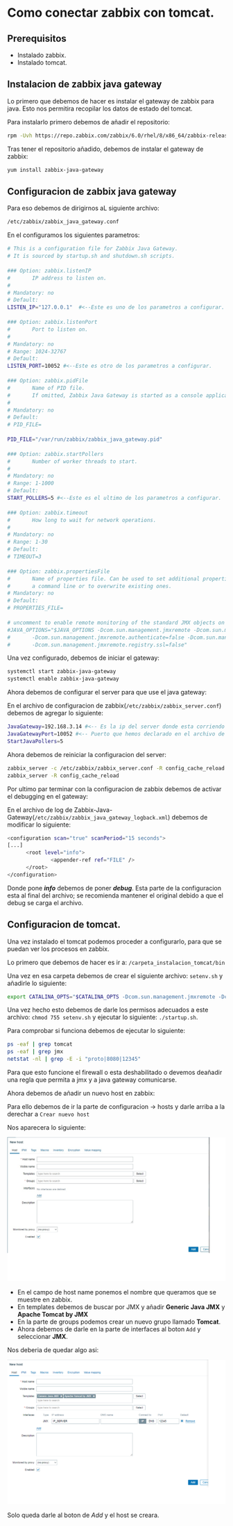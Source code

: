 # Como conectar zabbix con tomcat.

## Prerequisitos

* Instalado zabbix.
* Instalado tomcat.


## Instalacion de zabbix java gateway

Lo primero que debemos de hacer es instalar el gateway de zabbix para java. Esto nos permitira recopilar los datos de estado del tomcat.

Para instalarlo primero debemos de añadir el repositorio:

```bash
rpm -Uvh https://repo.zabbix.com/zabbix/6.0/rhel/8/x86_64/zabbix-release-6.0-1.el8.noarch.rpm
```

Tras tener el repositorio añadido, debemos de instalar el gateway de zabbix:

```bash
yum install zabbix-java-gateway
```

## Configuracion de zabbix java gateway

Para eso debemos de dirigirnos aL siguiente archivo:

```bash
/etc/zabbix/zabbix_java_gateway.conf
```

En el configuramos los siguientes parametros:

```bash
# This is a configuration file for Zabbix Java Gateway.
# It is sourced by startup.sh and shutdown.sh scripts.

### Option: zabbix.listenIP
#       IP address to listen on.
#
# Mandatory: no
# Default:
LISTEN_IP="127.0.0.1"  #<--Este es uno de los parametros a configurar.

### Option: zabbix.listenPort
#       Port to listen on.
#
# Mandatory: no
# Range: 1024-32767
# Default:
LISTEN_PORT=10052 #<--Este es otro de los parametros a configurar.

### Option: zabbix.pidFile
#       Name of PID file.
#       If omitted, Zabbix Java Gateway is started as a console application.
#
# Mandatory: no
# Default:
# PID_FILE=

PID_FILE="/var/run/zabbix/zabbix_java_gateway.pid"

### Option: zabbix.startPollers
#       Number of worker threads to start.
#
# Mandatory: no
# Range: 1-1000
# Default:
START_POLLERS=5 #<--Este es el ultimo de los parametros a configurar.

### Option: zabbix.timeout
#       How long to wait for network operations.
#
# Mandatory: no
# Range: 1-30
# Default:
# TIMEOUT=3

### Option: zabbix.propertiesFile
#       Name of properties file. Can be used to set additional properties in a such way that they are not visible on
#       a command line or to overwrite existing ones.
# Mandatory: no
# Default:
# PROPERTIES_FILE=

# uncomment to enable remote monitoring of the standard JMX objects on the Zabbix Java Gateway itself
#JAVA_OPTIONS="$JAVA_OPTIONS -Dcom.sun.management.jmxremote -Dcom.sun.management.jmxremote.port=12345
#       -Dcom.sun.management.jmxremote.authenticate=false -Dcom.sun.management.jmxremote.ssl=false
#       -Dcom.sun.management.jmxremote.registry.ssl=false"
```

Una vez configurado, debemos de iniciar el gateway:

```bash
systemctl start zabbix-java-gateway
systemctl enable zabbix-java-gateway
```

Ahora debemos de configurar el server para que use el java gateway:

En el archivo de configuracion de zabbix(`/etc/zabbix/zabbix_server.conf`) debemos de agregar lo siguiente:	

```bash
JavaGateway=192.168.3.14 #<-- Es la ip del server donde esta corriendo el gateway.
JavaGatewayPort=10052 #<-- Puerto que hemos declarado en el archivo de configuracion del gateway.
StartJavaPollers=5
```

Ahora debemos de reiniciar la configuracion del server:

```bash
zabbix_server -c /etc/zabbix/zabbix_server.conf -R config_cache_reload
zabbix_server -R config_cache_reload
```

Por ultimo par terminar con la configuracion de zabbix debemos de activar el debugging en el gateway:

En el archivo de log de Zabbix-Java-Gateway(`/etc/zabbix/zabbix_java_gateway_logback.xml`) debemos de modificar lo siguiente:

```bash
<configuration scan="true" scanPeriod="15 seconds">
[...]
      <root level="info">
              <appender-ref ref="FILE" />
      </root>
</configuration>
```

Donde pone _**info**_ debemos de poner _**debug**_. Esta parte de la configuracion esta al final del archivo; se recomienda mantener el original debido a que el debug se carga el archivo.


## Configuracion de tomcat.

Una vez instalado el tomcat podemos proceder a configurarlo, para que se puedan ver los procesos en zabbix.

Lo primero que debemos de hacer es ir a: `/carpeta_instalacion_tomcat/bin`

Una vez en esa carpeta debemos de crear el siguiente archivo: `setenv.sh` y añadirle lo siguiente:

```bash
export CATALINA_OPTS="$CATALINA_OPTS -Dcom.sun.management.jmxremote -Dcom.sun.management.jmxremote.port=12345 -Dcom.sun.management.jmxremote.ssl=false -Dcom.sun.management.jmxremote.authenticate=false -Djava.rmi.server.hostname=IP_SERVIDOR -Djava.net.preferIPv4Stack=true"
```

Una vez hecho esto debemos de darle los permisos adecuados a este archivo: `chmod 755 setenv.sh` y ejecutar lo siguiente: `./startup.sh`.

Para comprobar si funciona debemos de ejecutar lo siguiente:
```bash
ps -eaf | grep tomcat
ps -eaf | grep jmx
netstat -nl | grep -E -i "proto|8080|12345"
```

Para que esto funcione el firewall o esta deshabilitado o devemos deañadir una regla que permita a jmx y a java gateway comunicarse.

Ahora debemos de añadir un nuevo host en zabbix:

Para ello debemos de ir la parte de configuracion -> hosts y darle arriba a la derechar a `Crear nuevo host`

Nos aparecera lo siguiente:

![](./img/addhost.jpg)

* En el campo de host name ponemos el nombre que queramos que se muestre en zabbix.
* En templates debemos de buscar por JMX y añadir **Generic Java JMX** y  **Apache Tomcat by JMX**
* En la parte de groups podemos crear un nuevo grupo llamado **Tomcat**.
* Ahora debemos de darle en la parte de interfaces al boton `Add` y seleccionar **JMX**.

Nos deberia de quedar algo asi:

![](./img/hostsconfigurado.jpg)

Solo queda darle al boton de _Add_ y el host se creara.